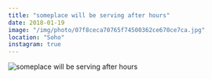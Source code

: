 ```yaml
---
title: "someplace will be serving after hours"
date: 2018-01-19
image: "/img/photo/07f8ceca70765f74500362ce670ce7ca.jpg"
location: "Soho"
instagram: true
---
```


![someplace will be serving after hours](/img/photo/07f8ceca70765f74500362ce670ce7ca.jpg)
